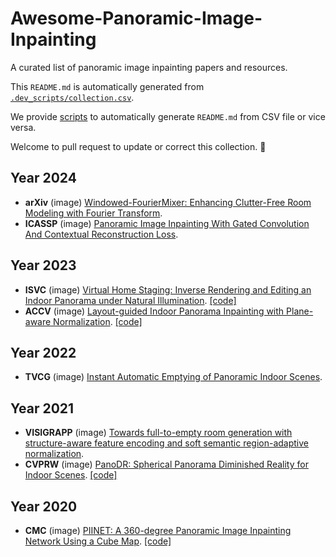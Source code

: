 # Awesome-Panoramic-Image-Inpainting

A curated list of panoramic image inpainting papers and resources.

This `README.md` is automatically generated from [`.dev_scripts/collection.csv`](.dev_scripts/collection.csv). 

We provide [scripts](.dev_scripts/main.py) to automatically generate `README.md` from CSV file or vice versa. 

Welcome to pull request to update or correct this collection. 🥰
## Year 2024
- **arXiv** (image) [Windowed-FourierMixer: Enhancing Clutter-Free Room Modeling with Fourier Transform](https://arxiv.org/pdf/2402.18287).
- **ICASSP** (image) [Panoramic Image Inpainting With Gated Convolution And Contextual Reconstruction Loss](https://arxiv.org/pdf/2402.02936).
## Year 2023
- **ISVC** (image) [Virtual Home Staging: Inverse Rendering and Editing an Indoor Panorama under Natural Illumination](https://arxiv.org/pdf/2311.12265). [[code]](https://github.com/Gzhji/vs_natural_ill) 
- **ACCV** (image) [Layout-guided Indoor Panorama Inpainting with Plane-aware Normalization](https://arxiv.org/pdf/2301.05624). [[code]](https://github.com/ericsujw/LGPN-net) 
## Year 2022
- **TVCG** (image) [Instant Automatic Emptying of Panoramic Indoor Scenes](https://publications.crs4.it/pubdocs/2022/PAAG22/ismar2022-emptying.pdf).
## Year 2021
- **VISIGRAPP** (image) [Towards full-to-empty room generation with structure-aware feature encoding and soft semantic region-adaptive normalization](https://arxiv.org/pdf/2112.05396).
- **CVPRW** (image) [PanoDR: Spherical Panorama Diminished Reality for Indoor Scenes](https://openaccess.thecvf.com/content/CVPR2021W/OmniCV/papers/Gkitsas_PanoDR_Spherical_Panorama_Diminished_Reality_for_Indoor_Scenes_CVPRW_2021_paper.pdf). [[code]](https://github.com/VCL3D/PanoDR) 
## Year 2020
- **CMC** (image) [PIINET: A 360-degree Panoramic Image Inpainting Network Using a Cube Map](https://arxiv.org/pdf/2010.16003). [[code]](https://github.com/swhan0329/panorama_image_inpainting) 

